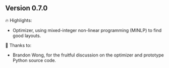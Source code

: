 
## Version 0.7.0

🔥 Highlights:
- Optimizer, using mixed-integer non-linear programming (MINLP) to find good layouts.

🙏 Thanks to:
- Brandon Wong, for the fruitful discussion on the optimizer and prototype Python source code.
